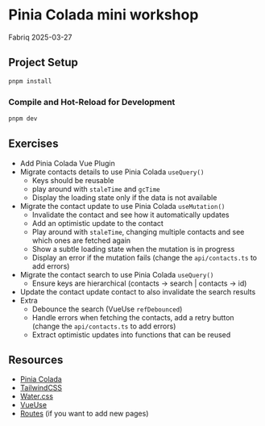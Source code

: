 # Pinia Colada mini workshop

Fabriq 2025-03-27

## Project Setup

```sh
pnpm install
```

### Compile and Hot-Reload for Development

```sh
pnpm dev
```

## Exercises

- Add Pinia Colada Vue Plugin
- Migrate contacts details to use Pinia Colada `useQuery()`
  - Keys should be reusable
  - play around with `staleTime` and `gcTime`
  - Display the loading state only if the data is not available
- Migrate the contact update to use Pinia Colada `useMutation()`
  - Invalidate the contact and see how it automatically updates
  - Add an optimistic update to the contact
  - Play around with `staleTime`, changing multiple contacts and see which ones are fetched again
  - Show a subtle loading state when the mutation is in progress
  - Display an error if the mutation fails (change the `api/contacts.ts` to add errors)
- Migrate the contact search to use Pinia Colada `useQuery()`
  - Ensure keys are hierarchical (contacts -> search | contacts -> id)
- Update the contact update contact to also invalidate the search results
- Extra
  - Debounce the search (VueUse `refDebounced`)
  - Handle errors when fetching the contacts, add a retry button (change the `api/contacts.ts` to add errors)
  - Extract optimistic updates into functions that can be reused

## Resources

- [Pinia Colada](https://pinia-colada.esm.dev/)
- [TailwindCSS](https://tailwindcss.com/)
- [Water.css](https://watercss.kognise.dev/)
- [VueUse](https://vueuse.org/)
- [Routes](https://uvr.esm.is/) (if you want to add new pages)
